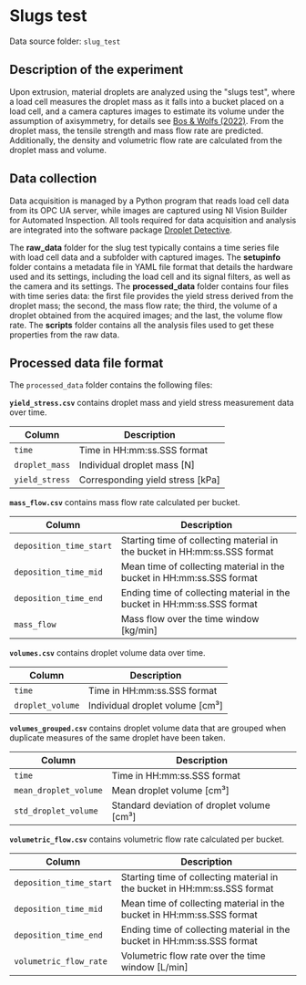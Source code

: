 # Slugs test

Data source folder: `slug_test`

## Description of the experiment

Upon extrusion, material droplets are analyzed using the "slugs test", where a load cell measures the droplet mass as it falls into a bucket placed on a load cell, and a camera captures images to estimate its volume under the assumption of axisymmetry, for details see [Bos & Wolfs (2022)](https://doi.org/10.1007/978-3-031-06116-5_67). From the droplet mass, the tensile strength and mass flow rate are predicted. Additionally, the density and volumetric flow rate are calculated from the droplet mass and volume. 

## Data collection

Data acquisition is managed by a Python program that reads load cell data from its OPC UA server, while images are captured using NI Vision Builder for Automated Inspection. All tools required for data acquisition and analysis are integrated into the software package [Droplet Detective](https://github.com/3DCP-TUe/DropletDetective). 

The __raw_data__ folder for the slug test typically contains a time series file with load cell data and a subfolder with captured images. The __setupinfo__ folder contains a metadata file in YAML file format that details the hardware used and its settings, including the load cell and its signal filters, as well as the camera and its settings. The __processed_data__ folder contains four files with time series data: the first file provides the yield stress derived from the droplet mass; the second, the mass flow rate; the third, the volume of a droplet obtained from the acquired images; and the last, the volume flow rate. The __scripts__ folder contains all the analysis files used to get these properties from the raw data.

## Processed data file format

The `processed_data` folder contains the following files:

**`yield_stress.csv`** contains droplet mass and yield stress measurement data over time.

| Column     | Description                                      |
|------------    |--------------------------------------------------|
| `time`         | Time in HH:mm:ss.SSS format                    |
| `droplet_mass` | Individual droplet mass [N]                      |
| `yield_stress` | Corresponding yield stress [kPa]                |

**`mass_flow.csv`** contains mass flow rate calculated per bucket.

| Column     | Description                                      |
|------------    |--------------------------------------------------|
| `deposition_time_start`         | Starting time of collecting material in the bucket in HH:mm:ss.SSS format                    |
| `deposition_time_mid`         | Mean time of collecting material in the bucket in HH:mm:ss.SSS format                    |
| `deposition_time_end`         | Ending time of collecting material in the bucket in HH:mm:ss.SSS format                    |
| `mass_flow` | Mass flow over the time window [kg/min]                      |

**`volumes.csv`** contains droplet volume data over time.

| Column     | Description                                      |
|------------    |--------------------------------------------------|
| `time`         | Time in HH:mm:ss.SSS format                    |
| `droplet_volume` | Individual droplet volume [cm³]                      |

**`volumes_grouped.csv`** contains droplet volume data that are grouped when duplicate measures of the same droplet have been taken.

| Column     | Description                                      |
|------------    |--------------------------------------------------|
| `time`         | Time in HH:mm:ss.SSS format                    |
| `mean_droplet_volume` | Mean droplet volume [cm³]                      |
| `std_droplet_volume` | Standard deviation of droplet volume [cm³]                      |

**`volumetric_flow.csv`** contains volumetric flow rate calculated per bucket.

| Column     | Description                                      |
|------------    |--------------------------------------------------|
| `deposition_time_start`         | Starting time of collecting material in the bucket in HH:mm:ss.SSS format                    |
| `deposition_time_mid`         | Mean time of collecting material in the bucket in HH:mm:ss.SSS format                    |
| `deposition_time_end`         | Ending time of collecting material in the bucket in HH:mm:ss.SSS format                    |
| `volumetric_flow_rate` | Volumetric flow rate over the time window [L/min]                      |

